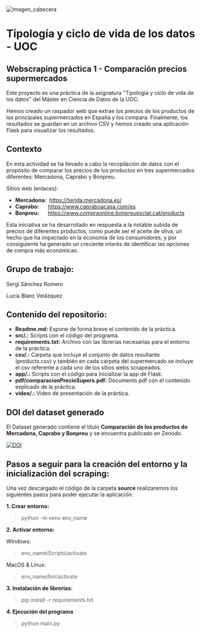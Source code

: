 ![imagen_cabecera](https://github.com/ssanchezromer/supers/assets/148953141/41c8b979-8845-4bb0-9770-c1bb3a268a37)

# Tipología y ciclo de vida de los datos - UOC
## Webscraping práctica 1 - Comparación precios supermercados

Este proyecto es una práctica de la asignatura "Tipología y ciclo de vida de los datos" del Máster en Ciencia de Datos de la UOC.

Hemos creado un raspador web que extrae los precios de los productos de los principales supermercados en España y los compara. Finalmente, los resultados se guardan en un archivo CSV y hemos creado una aplicación Flask para visualizar los resultados.

## Contexto
En esta actividad se ha llevado a cabo la recopilación de datos con el propósito de comparar los precios de los productos en tres supermercados diferentes: Mercadona, Caprabo y Bonpreu.

Sitios web (enlaces):
<ul>
<li><strong>Mercadona:</strong>&nbsp;&nbsp;<a href="https://tienda.mercadona.es/" target="_blank">https://tienda.mercadona.es/</a></li>
<li><strong>Caprabo:</strong>&nbsp;&nbsp;&nbsp;&nbsp;&nbsp;&nbsp;<a href="https://www.capraboacasa.com/es" target="_blank">https://www.capraboacasa.com/es</a></li>
<li><strong>Bonpreu:</strong>&nbsp;&nbsp;&nbsp;&nbsp;&nbsp;&nbsp;<a href="https://www.compraonline.bonpreuesclat.cat/products" target="_blank">https://www.compraonline.bonpreuesclat.cat/products</a></li>
</ul>

Esta iniciativa se ha desarrollado en respuesta a la notable subida de precios de diferentes productos, como puede ser el aceite de oliva, un hecho que ha impactado en la economía de los consumidores, y por consiguiente ha generado un creciente interés de identificar las opciones de compra más económicas.

## Grupo de trabajo:

Sergi Sánchez Romero

Lucia Blanc Velázquez


## Contenido del repositorio:

- **Readme.md:** Expone de forma breve el contenido de la práctica.
- **src/.:** Scripts con el código del programa.
- **requirements.txt:** Archivo con las librerías necesarias para el entorno de la práctica.
- **csv/.:** Carpeta que incluye el conjunto de datos resultante (products.csv) y también en cada carpeta del supermercado se incluye el csv referente a cada uno de los sitios webs scrapeados.
- **app/.:** Scripts con el código para inicializar la app de Flask.
- **pdf/comparacionPrecioSupers.pdf:** Documento pdf con el contenido explicado de la práctica.
- **video/.:** Video de presentación de la práctica.
  



## DOI del dataset generado
El Dataset generado contiene el título **Comparación de los productos de Mercadona, Caprabo y Bonpreu** y se encuentra publicado en Zenodo.

[![DOI](https://zenodo.org/badge/DOI/10.5281/zenodo.10086087.svg)](https://doi.org/10.5281/zenodo.10086087)

## Pasos a seguir para la creación del entorno y la inicialización del scraping:

Una vez descargado el código de la carpeta **source** realizaremos los siguientes pasos para poder ejecutar la aplicación:

**1. Crear entorno:**

> python -m venv env_name

**2. Activar entorno:**

  Windows:

> env_name\Scripts\activate

  MacOS & Linux:

> env_name/bin/activate

**3. Instalación de librerías:**

> pip install -r requirements.txt

**4. Ejecución del programa**

> python main.py
